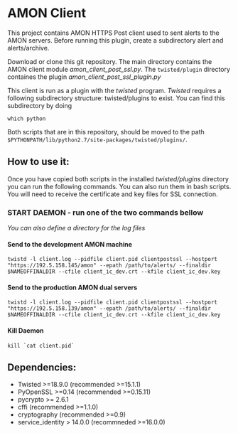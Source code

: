 # AMON Client

This project contains AMON HTTPS Post client used to sent alerts to  the AMON servers.
Before running this plugin, create a subdirectory alert and alerts/archive.

Download or clone this git repository. 
The main directory contains the AMON client module *amon_client_post_ssl.py*.
The `twisted/plugin` directory containes the plugin *amon_client_post_ssl_plugin.py*

This client is run as a plugin with the *twisted* program. 
*Twisted* requires a following subdirectory structure: twisted/plugins to exist. 
You can find this subdirectory by doing

```
which python
```

Both scripts that are in this repository, should be moved to the path `$PYTHONPATH/lib/python2.7/site-packages/twisted/plugins/`.

<!-- Each alert sent to AMON is moved to the archive subdirectory alerts/archive. -->

## How to use it:

Once you have copied both scripts in the installed _twisted/plugins_ directory you can run the following commands. You can also run them in bash scripts. You will need to receive the certificate and key files for SSL connection. 

### START DAEMON - run one of the two commands bellow 

_You can also define a directory for the log files_

#### Send to the development AMON machine
```
twistd -l client.log --pidfile client.pid clientpostssl --hostport "https://192.5.158.145/amon" --epath /path/to/alerts/ --finaldir $NAMEOFFINALDIR --cfile client_ic_dev.crt --kfile client_ic_dev.key
```

#### Send to the production AMON dual servers
```
twistd -l client.log --pidfile client.pid clientpostssl --hostport "https://192.5.158.139/amon" --epath /path/to/alerts/ --finaldir $NAMEOFFINALDIR --cfile client_ic_dev.crt --kfile client_ic_dev.key
```

#### Kill Daemon
```
kill `cat client.pid`
```

## Dependencies:
 * Twisted >=18.9.0 (recommended >=15.1.1) 
 * PyOpenSSL >=0.14 (recommended >=0.15.11) 
 * pycrypto >= 2.6.1 
 * cffi (recommended >=1.1.0) 
 * cryptography (recommended >=0.9) 
 * service_identity > 14.0.0 (recommneded >=16.0.0) 
